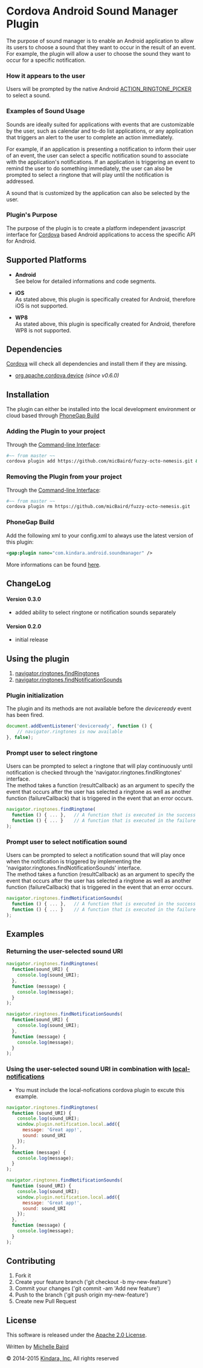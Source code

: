 Cordova Android Sound Manager Plugin
==============================

The purpose of sound manager is to enable an Android application to allow its users to choose a sound that they want to occur in the result of an  event. For example, the plugin will allow a user to choose the sound they want to occur for a specific notification.

### How it appears to the user
Users will be prompted by the native Android [ACTION_RINGTONE_PICKER][android_RingtoneManager] to select a sound.

### Examples of Sound Usage
Sounds are ideally suited for applications with events that are customizable by the user, such as calendar and to-do list applications, or any application that triggers an alert to the user to complete an action immediately.

For example, if an application is presenting a notification to inform their user of an event, the user can select a specific notification sound to associate with the application's notifications. If an application is triggering an event to remind the user to do something immediately, the user can also be prompted to select a ringtone that will play until the notification is addressed.

A sound that is customized by the application can also be selected by the user.


### Plugin's Purpose
The purpose of the plugin is to create a platform independent javascript interface for [Cordova][cordova] based Android applications to access the specific API for Android.

## Supported Platforms
- **Android**<br>
See below for detailed informations and code segments.

- **iOS**<br>
As stated above, this plugin is specifically created for Android, therefore iOS is not supported.

- **WP8**<br>
As stated above, this plugin is specifically created for Android, therefore WP8 is not supported.


## Dependencies
[Cordova][cordova] will check all dependencies and install them if they are missing.
- [org.apache.cordova.device][apache_device_plugin] *(since v0.6.0)*

## Installation
The plugin can either be installed into the local development environment or cloud based through [PhoneGap Build][PGB]

### Adding the Plugin to your project
Through the [Command-line Interface][CLI]:
```bash
#~~ from master ~~
cordova plugin add https://github.com/micBaird/fuzzy-octo-nemesis.git && cordova prepare
```

### Removing the Plugin from your project
Through the [Command-line Interface][CLI]:
```bash
#~~ from master ~~
cordova plugin rm https://github.com/micBaird/fuzzy-octo-nemesis.git
```

### PhoneGap Build
Add the following xml to your config.xml to always use the latest version of this plugin:
```xml
<gap:plugin name="com.kindara.android.soundmanager" />
```
More informations can be found [here][PGB_plugin].

## ChangeLog
#### Version 0.3.0
- added ability to select ringtone or notification sounds separately

#### Version 0.2.0
- initial release


## Using the plugin
1. [navigator.ringtones.findRingtones][findRT]
2. [navigator.ringtones.findNotificationSounds][findNS]

### Plugin initialization
The plugin and its methods are not available before the *deviceready* event has been fired.

```javascript
document.addEventListener('deviceready', function () {
    // navigator.ringtones is now available
}, false);
```

### Prompt user to select ringtone
Users can be prompted to select a ringtone that will play continuously until notification is checked through the 'navigator.ringtones.findRingtones' interface.<br>
The method takes a function (resultCallback) as an argument to specify the event that occurs after the user has selected a ringtone as well as another function (failureCallback) that is triggered in the event that an error occurs.

```javascript
navigator.ringtones.findRingtone(
  function () { ... },   // A function that is executed in the success of a selected ringtone
  function () { ... }    // A function that is executed in the failure of a selected sound
);
```

### Prompt user to select notification sound
Users can be prompted to select a notification sound that will play once when the notification is triggered by implementing the 'navigator.ringtones.findNotificationSounds' interface.<br>
The method takes a function (resultCallback) as an argument to specify the event that occurs after the user has selected a ringtone as well as another function (failureCallback) that is triggered in the event that an error occurs.

```javascript
navigator.ringtones.findNotificationSounds(
  function () { ... },   // A function that is executed in the success of a selected notification sound
  function () { ... }    // A function that is executed in the failure of a selected sound
);
```


## Examples
### Returning the user-selected sound URI
```javascript
navigator.ringtones.findRingtones(
  function(sound_URI) {
    console.log(sound_URI);
  },
  function (message) {
    console.log(message);
  }
);
```
```javascript
navigator.ringtones.findNotificationSounds(
  function(sound_URI) {
    console.log(sound_URI);
  },
  function (message) {
    console.log(message);
  }
);
```

### Using the user-selected sound URI in combination with [local-notifications][local_notifications]
- You must include the local-nofications cordova plugin to excute this example.
```javascript
navigator.ringtones.findRingtones(
  function (sound_URI) {
    console.log(sound_URI);
    window.plugin.notification.local.add({ 
      message: 'Great app!',
      sound: sound_URI 
    });
  },
  function (message) {
    console.log(message);        
  }
);
```
```javascript
navigator.ringtones.findNotificationSounds(
  function (sound_URI) {
    console.log(sound_URI);
    window.plugin.notification.local.add({ 
      message: 'Great app!',
      sound: sound_URI 
    });
  },
  function (message) {
    console.log(message);        
  }
);
```

## Contributing

1. Fork it
2. Create your feature branch ('git checkout -b my-new-feature')
3. Commit your changes ('git commit -am 'Add new feature')
4. Push to the branch ('git push origin my-new-feature')
5. Create new Pull Request

## License

This software is released under the [Apache 2.0 License][apache2_license].

Written by [Michelle Baird][michelle_linkedIn]

© 2014-2015 [Kindara, Inc.][kindara_home] All rights reserved


[android_RingtoneManager]: http://developer.android.com/reference/android/media/RingtoneManager.html
[cordova]: https://cordova.apache.org
[CLI]: http://cordova.apache.org/docs/en/3.0.0/guide_cli_index.md.html#The%20Command-line%20Interface
[PGB]: http://docs.build.phonegap.com/en_US/3.3.0/index.html
[PGB_plugin]: https://build.phonegap.com/plugins/413
[apache_device_plugin]: https://github.com/apache/cordova-plugin-device
[local_notifications]: https://github.com/katzer/cordova-plugin-local-notifications
[findRT]: #prompt-user-to-select-ringtone
[findNS]: #prompt-user-to-select-notification-sound
[apache2_license]: http://opensource.org/licenses/Apache-2.0
[kindara_home]: https://www.kindara.com/home
[michelle_linkedIn]: www.linkedin.com/in/micBaird

